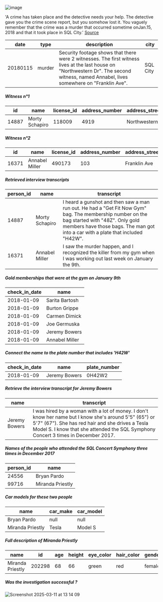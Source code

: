 ![image](https://github.com/user-attachments/assets/83d30175-37a0-49ca-8f0a-6cae84e25ad7)

'A crime has taken place and the detective needs your help. The detective gave you the crime scene report, but you somehow lost it. You vaguely remember that the crime was a ​murder​ that occurred sometime on ​Jan.15, 2018​ and that it took place in ​SQL City​.'
[Source](https://mystery.knightlab.com/)

| date       | type   | description                                                                                                                                       | city      |
|------------|--------|---------------------------------------------------------------------------------------------------------------------------------------------------|-----------|
| 20180115   | murder | Security footage shows that there were 2 witnesses. The first witness lives at the last house on "Northwestern Dr". The second witness, named Annabel, lives somewhere on "Franklin Ave". | SQL City  |

##### Witness n°1

| id    | name          | license_id | address_number| address_street_name | ssn        |
|-------|---------------|------------|---------------|---------------------|------------|
| 14887 | Morty Schapiro| 118009     | 4919          | Northwestern Dr     | 111564949  |

##### Witness n°2

| id    | name          | license_id | address_number| address_street_name | ssn        |
|-------|---------------|------------|---------------|---------------------|------------|
| 16371 | Annabel Miller| 490173     | 103           | Franklin Ave        | 318771143  |

##### Retrieved interview transcripts

| person_id | name           | transcript |
|-----------|----------------|------------|
| 14887     | Morty Schapiro | I heard a gunshot and then saw a man run out. He had a "Get Fit Now Gym" bag. The membership number on the bag started with "48Z". Only gold members have those bags. The man got into a car with a plate that included "H42W". |
| 16371     | Annabel Miller | I saw the murder happen, and I recognized the killer from my gym when I was working out last week on January the 9th. |

##### Gold memberships that were at the gym on January 9th

| check_in_date| name           |
|--------------|----------------|
| 2018-01-09   | Sarita Bartosh |
| 2018-01-09   | Burton Grippe  |
| 2018-01-09   | Carmen Dimick  |
| 2018-01-09   | Joe Germuska   |
| 2018-01-09   | Jeremy Bowers  |
| 2018-01-09   | Annabel Miller |

##### Connect the name to the plate number that includes 'H42W'

| check_in_date | name        | plate_number |
|--------------|--------------|--------------|
| 2018-01-09   | Jeremy Bowers| 0H42W2       |

##### Retrieve the interview transcript for Jeremy Bowers

| name          | transcript |
|---------------|------------|
| Jeremy Bowers | I was hired by a woman with a lot of money. I don't know her name but I know she's around 5'5" (65") or 5'7" (67"). She has red hair and she drives a Tesla Model S. I know that she attended the SQL Symphony Concert 3 times in December 2017. |

##### Names of the people who attended the SQL Concert Symphony three times in December 2017

| person_id | name             |
|-----------|------------------|
| 24556     | Bryan Pardo      |
| 99716     | Miranda Priestly |

##### Car models for these two people

| name             | car_make | car_model |
|------------------|----------|-----------|
| Bryan Pardo      | null     | null      |
| Miranda Priestly | Tesla    | Model S   |

##### Full description of Miranda Priestly

| name            | id     | age | height | eye_color | hair_color | gender | plate_number | car_make | car_model |
|-----------------|--------|-----|--------|-----------|------------|--------|--------------|----------|-----------|
| Miranda Priestly| 202298 | 68  | 66     | green     | red        | female | 500123       | Tesla    | Model S   |

##### Was the investigation successful ?

![Screenshot 2025-03-11 at 13 14 09](https://github.com/user-attachments/assets/7f04bad5-65ee-4762-a319-94c412af92d5)
